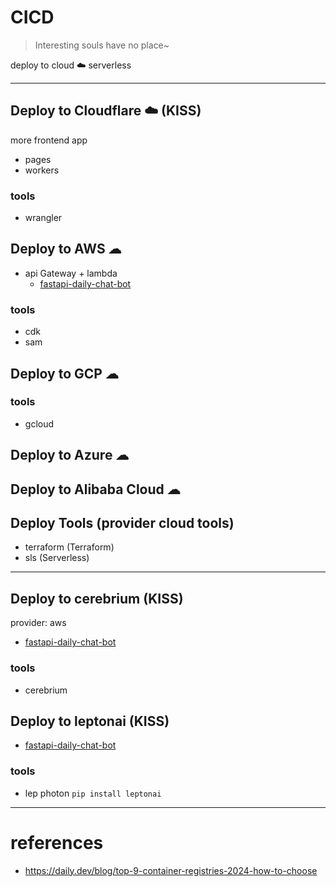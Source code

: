 # CICD
> Interesting souls have no place~

deploy to cloud ☁️ serverless 

---
## Deploy to Cloudflare ☁️ (KISS)
more frontend app
- pages
- workers
### tools
- wrangler

## Deploy to AWS ☁
- api Gateway + lambda
  - [fastapi-daily-chat-bot](https://github.com/ai-bot-pro/chat-bot/tree/feat/deploy/deploy/aws/fastapi-daily-chat-bot)
### tools
- cdk
- sam

## Deploy to GCP ☁
### tools
- gcloud

## Deploy to Azure ☁

## Deploy to Alibaba Cloud ☁

## Deploy Tools (provider cloud tools)
- terraform (Terraform)
- sls (Serverless)

---

## Deploy to cerebrium (KISS)
provider: aws
- [fastapi-daily-chat-bot](https://github.com/ai-bot-pro/achatbot/tree/main/deploy/cerebrium/fastapi-daily-chat-bot)
### tools
- cerebrium

## Deploy to leptonai (KISS)

- [fastapi-daily-chat-bot](https://github.com/ai-bot-pro/achatbot/tree/main/deploy/leptonai/fastapi-daily-chat-bot)

### tools
- lep photon `pip install leptonai`
---


# references
- https://daily.dev/blog/top-9-container-registries-2024-how-to-choose